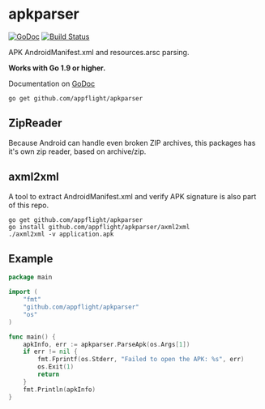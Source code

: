 # apkparser

[![GoDoc](https://godoc.org/github.com/appflight/apkparser?status.svg)](https://godoc.org/github.com/appflight/apkparser)
[![Build Status](https://travis-ci.org/appflight/apkparser.svg?branch=master)](https://travis-ci.org/appflight/apkparser)

APK AndroidManifest.xml and resources.arsc parsing.

**Works with Go 1.9 or higher.**

Documentation on [GoDoc](https://godoc.org/github.com/appflight/apkparser)

    go get github.com/appflight/apkparser

## ZipReader
Because Android can handle even broken ZIP archives, this packages has it's own zip reader,
based on archive/zip.

## axml2xml
A tool to extract AndroidManifest.xml and verify APK signature is also part of this repo.

    go get github.com/appflight/apkparser
    go install github.com/appflight/apkparser/axml2xml
    ./axml2xml -v application.apk

## Example

```go
package main

import (
	"fmt"
	"github.com/appflight/apkparser"
	"os"
)

func main() {
	apkInfo, err := apkparser.ParseApk(os.Args[1])
	if err != nil {
		fmt.Fprintf(os.Stderr, "Failed to open the APK: %s", err)
		os.Exit(1)
		return
	}
	fmt.Println(apkInfo)
}
```
